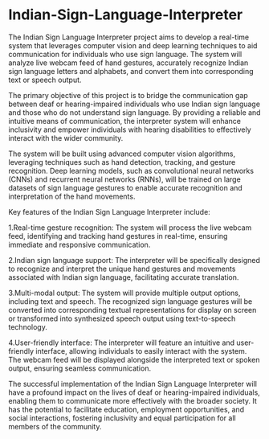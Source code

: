 # Indian-Sign-Language-Interpreter
The Indian Sign Language Interpreter project aims to develop a real-time system that leverages computer vision and deep learning techniques to aid communication for individuals who use sign language. The system will analyze live webcam feed of hand gestures, accurately recognize Indian sign language letters and alphabets, and convert them into corresponding text or speech output.

The primary objective of this project is to bridge the communication gap between deaf or hearing-impaired individuals who use Indian sign language and those who do not understand sign language. By providing a reliable and intuitive means of communication, the interpreter system will enhance inclusivity and empower individuals with hearing disabilities to effectively interact with the wider community.

The system will be built using advanced computer vision algorithms, leveraging techniques such as hand detection, tracking, and gesture recognition. Deep learning models, such as convolutional neural networks (CNNs) and recurrent neural networks (RNNs), will be trained on large datasets of sign language gestures to enable accurate recognition and interpretation of the hand movements.

Key features of the Indian Sign Language Interpreter include:

1.Real-time gesture recognition: The system will process the live webcam feed, identifying and tracking hand gestures in real-time, ensuring immediate and responsive communication.

2.Indian sign language support: The interpreter will be specifically designed to recognize and interpret the unique hand gestures and movements associated with Indian sign language, facilitating accurate translation.

3.Multi-modal output: The system will provide multiple output options, including text and speech. The recognized sign language gestures will be converted into corresponding textual representations for display on screen or transformed into synthesized speech output using text-to-speech technology.

4.User-friendly interface: The interpreter will feature an intuitive and user-friendly interface, allowing individuals to easily interact with the system. The webcam feed will be displayed alongside the interpreted text or spoken output, ensuring seamless communication.

The successful implementation of the Indian Sign Language Interpreter will have a profound impact on the lives of deaf or hearing-impaired individuals, enabling them to communicate more effectively with the broader society. It has the potential to facilitate education, employment opportunities, and social interactions, fostering inclusivity and equal participation for all members of the community.
